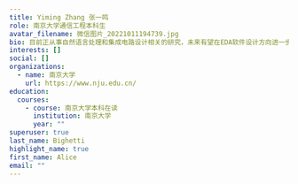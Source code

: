 ```yaml
---
title: Yiming Zhang 张一鸣
role: 南京大学通信工程本科生
avatar_filename: 微信图片_20221011194739.jpg
bio: 目前正从事自然语言处理和集成电路设计相关的研究，未来有望在EDA软件设计方向进一步深造
interests: []
social: []
organizations:
  - name: 南京大学
    url: https://www.nju.edu.cn/
education:
  courses:
    - course: 南京大学本科在读
      institution: 南京大学
      year: ""
superuser: true
last_name: Bighetti
highlight_name: true
first_name: Alice
email: ""
---
```

